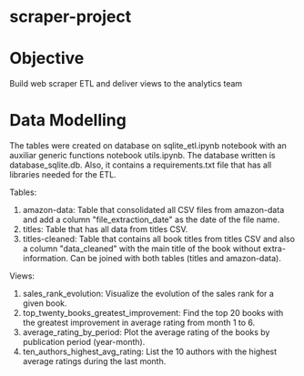 # scraper-project

# Objective
Build web scraper ETL and deliver views to the analytics team

# Data Modelling

The tables were created on database on sqlite_etl.ipynb notebook with an auxiliar generic functions notebook utils.ipynb. The database written is database_sqlite.db. Also, it contains a requirements.txt file that has all libraries needed for the ETL.

Tables:

  1. amazon-data: Table that consolidated all CSV files from amazon-data and add a column "file_extraction_date" as the date of the file name.
  2. titles: Table that has all data from titles CSV.
  3. titles-cleaned: Table that contains all book titles from titles CSV and also a column "data_cleaned" with the main title of the book without extra-information. Can be joined with both tables (titles and amazon-data).

Views:

  1. sales_rank_evolution: Visualize the evolution of the sales rank for a given book.
  2. top_twenty_books_greatest_improvement: Find the top 20 books with the greatest improvement in average rating from
month 1 to 6.
  3. average_rating_by_period: Plot the average rating of the books by publication period (year-month).
  4. ten_authors_highest_avg_rating: List the 10 authors with the highest average ratings during the last month.
